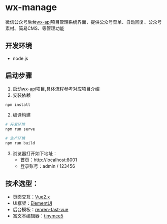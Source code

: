 # wx-manage
微信公众号后台[wx-api](https://github.com/niefy/wx-api)项目管理系统界面，提供公众号菜单、自动回复、公众号素材、简易CMS、等管理功能


## 开发环境
- node.js

## 启动步骤
1. 启动[wx-api](https://github.com/niefy/wx-api)项目,具体流程参考对应项目介绍
2. 安装依赖

``` bash
npm install
```
2. 编译构建
``` bash
# 开发环境
npm run serve

# 生产环境
npm run build
```
3. 浏览器打开如下地址：
    - 首页：http://localhost:8001
    - 登录账号：admin / 123456


## 技术选型：
- 页面交互：[Vue2.x](https://cn.vuejs.org/v2/guide/)
- UI框架：[ElementUI](https://element.eleme.cn/#/zh-CN/component/quickstart)
- 后台模板：[renren-fast-vue](https://gitee.com/renrenio/renren-fast-vue)
- 富文本编辑器：[tinymce5](https://www.tiny.cloud/docs/quick-start/)